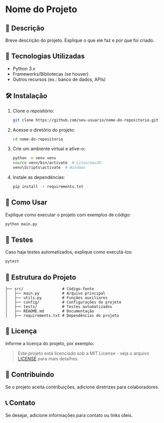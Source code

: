 # Nome do Projeto

## 📌 Descrição  
Breve descrição do projeto. Explique o que ele faz e por que foi criado.

## 🐜 Tecnologias Utilizadas  
- Python 3.x  
- Frameworks/Bibliotecas (se houver)  
- Outros recursos (ex.: banco de dados, APIs)  

## 🛠 Instalação  
1. Clone o repositório:
   ```bash
   git clone https://github.com/seu-usuario/nome-do-repositorio.git
   ```
2. Acesse o diretório do projeto:
   ```bash
   cd nome-do-repositorio
   ```
3. Crie um ambiente virtual e ative-o:
   ```bash
   python -m venv venv
   source venv/bin/activate  # Linux/macOS
   venv\Scripts\activate  # Windows
   ```
4. Instale as dependências:
   ```bash
   pip install -r requirements.txt
   ```

## 🚀 Como Usar  
Explique como executar o projeto com exemplos de código:  

```bash
python main.py
```

## 🧪 Testes  
Caso haja testes automatizados, explique como executá-los:  
```bash
pytest
```

## 💁️ Estrutura do Projeto  
```plaintext
├── src/                 # Código-fonte
│   ├── main.py          # Arquivo principal
│   ├── utils.py         # Funções auxiliares
│   ├── config/          # Configurações do projeto
│   ├── tests/           # Testes automatizados
│   ├── README.md        # Documentação
│   ├── requirements.txt # Dependências do projeto
```

## 📄 Licença  
Informe a licença do projeto, por exemplo:  

> Este projeto está licenciado sob a MIT License - veja o arquivo [LICENSE](LICENSE) para mais detalhes.

## 🤝 Contribuindo  
Se o projeto aceita contribuições, adicione diretrizes para colaboradores.

## 📞 Contato  
Se desejar, adicione informações para contato ou links úteis.

